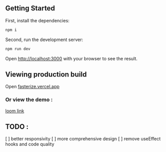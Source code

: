## Getting Started

First, install the dependencies:
```bash
npm i
```

Second, run the development server:

```bash
npm run dev
```

Open [http://localhost:3000](http://localhost:3000) with your browser to see the result.


## Viewing production build

Open [fasterize.vercel.app](https://fasterize.vercel.app)

### Or view the demo :
[loom link](https://www.loom.com/share/2dbc7e464a3348b0b1268710424323da?sid=5bc2f794-2a20-477c-97d0-ee90199a5c2e)

## TODO :
[ ] better responsivity
[ ] more comprehensive design
[ ] remove useEffect hooks and code quality